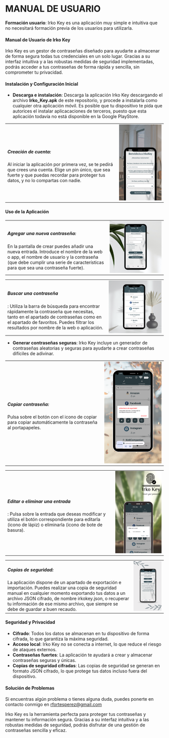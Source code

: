 
# MANUAL DE USUARIO

 **Formación usuario**: Irko Key es una aplicación muy simple e intuitiva que no necesitará formación previa de los usuarios para utilizarla.
#### Manual de Usuario de Irko Key
 
Irko Key es un gestor de contraseñas diseñado para ayudarte a almacenar de forma segura todas tus credenciales en un solo lugar. Gracias a su interfaz intuitiva y a las robustas medidas de seguridad implementadas, podrás acceder a tus contraseñas de forma rápida y sencilla, sin comprometer tu privacidad.

#### Instalación y Configuración Inicial

* **Descarga e instalación**: Descarga la aplicación Irko Key descargando el archivo **Irko_Key.apk** de este repositorio, y procede a instalarla como cualquier otra aplicación móvil. Es posible que tu dispositivo te pida que autorices el instalar aplicacaciones de terceros, puesto que esta aplicación todavía no está disponible en la Google PlayStore.
  
<table>
    <tr>  
       <td> <h5>Creación de cuenta:</h5> Al iniciar la aplicación por primera vez, se te pedirá que crees una cuenta. Elige un pin único, que sea fuerte y que puedas recordar para proteger tus datos, y no lo compartas con nadie.</td>
       <td><img src = "/doc/img/mockups/registro.png" alt = "pantalla registro" style="width: auto; height: 50%; align = center;"/></td>
    </tr>
</table>



#### Uso de la Aplicación
<table>
    <tr>
       <td> <h5> Agregar una nueva contraseña:</h5> En la pantalla de crear puedes añadir una nueva entrada. Introduce el nombre de la web o app, el nombre de usuario y la contraseña (que debe cumplir una serie de características para que sea una contraseña fuerte).</td>
       <td><img src = "/doc/img/mockups/crear.png" alt = "Formulario de registro"/></td>
    <tr>
</table>

<table>
    <tr>
        <td> <h5>Buscar una contraseña</h5>: Utiliza la barra de búsqueda para encontrar rápidamente la contraseña que necesitas, tanto en el apartado de contraseñas como en el apartado de favoritos. Puedes filtrar los resultados por nombre de la web o aplicación.</td>
        <td><img src = "/doc/img/mockups/listado.png" alt = "Formulario de registro"/></td>
    </tr>
</table>

  
* **Generar contraseñas seguras**: Irko Key incluye un generador de contraseñas aleatorias y seguras para ayudarte a crear contraseñas difíciles de adivinar.
  
<table>
    <tr>
        <td><h5>Copiar contraseña:</h5> Pulsa sobre el botón con el icono de copiar para copiar automáticamente la contraseña al portapapeles.
        <td><img src = "/doc/img/mockups/copiar.png" alt = "Formulario de registro"/></td>
    </tr>
</table>

<table>
    <tr>
       <td> <h5>Editar o eliminar una entrada</h5>: Pulsa sobre la entrada que deseas modificar y utiliza el botón correspondiente para editarla (icono de lápiz) o eliminarla (icono de bote de basura).</td>
       <td><img src = "/doc/img/mockups/editar.png" alt = "Formulario de registro"/></td>
    </tr>
  </table>

 <table>
     <tr>
        <td> <h5>Copias de seguridad:</h5> La aplicación dispone de un apartado de exportación e importación. Puedes realizar una copia de seguridad manual en cualquier momento exportando tus datos a un archivo JSON cifrado, de nombre irkokey.json, o recuperar tu información de ese mismo archivo, que siempre se debe de guardar a buen recaudo.</td>
        <td><img src = "/doc/img/mockups/backup2.png" alt = "Formulario de registro"/></td>
    </tr>
</table> 


#### Seguridad y Privacidad

* **Cifrado**: Todos los datos se almacenan en tu dispositivo de forma cifrada, lo que garantiza la máxima seguridad.
* **Acceso local**: Irko Key no se conecta a internet, lo que reduce el riesgo de ataques externos.
* **Contraseñas fuertes**: La aplicación te ayudará a crear y almacenar contraseñas seguras y únicas.
* **Copias de seguridad cifradas**: Las copias de seguridad se generan en formato JSON cifrado, lo que protege tus datos incluso fuera del dispositivo.

#### Solución de Problemas

Si encuentras algún problema o tienes alguna duda, puedes ponerte en contacto conmigo en rfortesperez@gmail.com

Irko Key es la herramienta perfecta para proteger tus contraseñas y mantener tu información segura. Gracias a su interfaz intuitiva y a las robustas medidas de seguridad, podrás disfrutar de una gestión de contraseñas sencilla y eficaz.